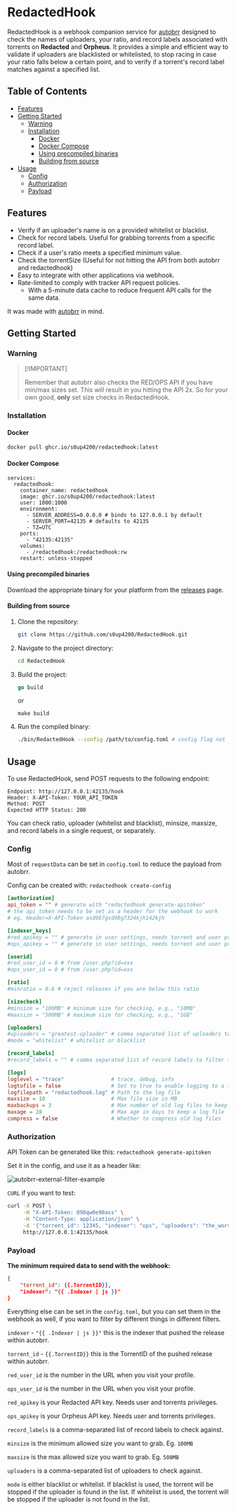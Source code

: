 # RedactedHook

RedactedHook is a webhook companion service for [autobrr](https://github.com/autobrr/autobrr) designed to check the names of uploaders, your ratio, and record labels associated with torrents on **Redacted** and **Orpheus**. It provides a simple and efficient way to validate if uploaders are blacklisted or whitelisted, to stop racing in case your ratio falls below a certain point, and to verify if a torrent's record label matches against a specified list.

## Table of Contents

- [Features](#features)
- [Getting Started](#getting-started)
  - [Warning](#warning)
  - [Installation](#installation)
    - [Docker](#docker)
    - [Docker Compose](#docker-compose)
    - [Using precompiled binaries](#using-precompiled-binaries)
    - [Building from source](#building-from-source)
- [Usage](#usage)
  - [Config](#config)
  - [Authorization](#authorization)
  - [Payload](#payload)

## Features

- Verify if an uploader's name is on a provided whitelist or blacklist.
- Check for record labels. Useful for grabbing torrents from a specific record label.
- Check if a user's ratio meets a specified minimum value.
- Check the torrentSize (Useful for not hitting the API from both autobrr and redactedhook)
- Easy to integrate with other applications via webhook.
- Rate-limited to comply with tracker API request policies.
  - With a 5-minute data cache to reduce frequent API calls for the same data.

It was made with [autobrr](https://github.com/autobrr/autobrr) in mind.

## Getting Started

### Warning

> \[!IMPORTANT]
>
> Remember that autobrr also checks the RED/OPS API if you have min/max sizes set. This will result in you hitting the API 2x.
> So for your own good, **only** set size checks in RedactedHook.

### Installation

#### Docker

```bash
docker pull ghcr.io/s0up4200/redactedhook:latest
```

#### Docker Compose

```docker
services:
  redactedhook:
    container_name: redactedhook
    image: ghcr.io/s0up4200/redactedhook:latest
    user: 1000:1000
    environment:
      - SERVER_ADDRESS=0.0.0.0 # binds to 127.0.0.1 by default
      - SERVER_PORT=42135 # defaults to 42135
      - TZ=UTC
    ports:
      - "42135:42135"
    volumes:
      - /redactedhook:/redactedhook:rw
    restart: unless-stopped
```

#### Using precompiled binaries

Download the appropriate binary for your platform from the [releases](https://github.com/s0up4200/RedactedHook/releases/latest) page.

#### Building from source

1. Clone the repository:

    ```bash
    git clone https://github.com/s0up4200/RedactedHook.git
    ```

2. Navigate to the project directory:

    ```bash
    cd RedactedHook
    ```

3. Build the project:

    ```go
    go build
    ```

    or

    ```shell
    make build
    ```

4. Run the compiled binary:

    ```bash
    ./bin/RedactedHook --config /path/to/config.toml # config flag not necessary if file is next to binary
    ```

## Usage

To use RedactedHook, send POST requests to the following endpoint:

```console
Endpoint: http://127.0.0.1:42135/hook
Header: X-API-Token: YOUR_API_TOKEN
Method: POST
Expected HTTP Status: 200
```

You can check ratio, uploader (whitelist and blacklist), minsize, maxsize, and record labels in a single request, or separately.

### Config

Most of `requestData` can be set in `config.toml` to reduce the payload from autobrr.

Config can be created with: `redactedhook create-config`

```toml
[authorization]
api_token = "" # generate with "redactedhook generate-apitoken"
# the api_token needs to be set as a header for the webhook to work
# eg. Header=X-API-Token asd987gsd98g7324kjh142kjh

[indexer_keys]
#red_apikey = "" # generate in user settings, needs torrent and user privileges
#ops_apikey = "" # generate in user settings, needs torrent and user privileges

[userid]
#red_user_id = 0 # from /user.php?id=xxx
#ops_user_id = 0 # from /user.php?id=xxx

[ratio]
#minratio = 0.6 # reject releases if you are below this ratio

[sizecheck]
#minsize = "100MB" # minimum size for checking, e.g., "10MB"
#maxsize = "500MB" # maximum size for checking, e.g., "1GB"

[uploaders]
#uploaders = "greatest-uploader" # comma separated list of uploaders to allow
#mode = "whitelist" # whitelist or blacklist

[record_labels]
#record_labels = "" # comma separated list of record labels to filter for

[logs]
loglevel = "trace"               # trace, debug, info
logtofile = false                # Set to true to enable logging to a file
logfilepath = "redactedhook.log" # Path to the log file
maxsize = 10                     # Max file size in MB
maxbackups = 3                   # Max number of old log files to keep
maxage = 28                      # Max age in days to keep a log file
compress = false                 # Whether to compress old log files
```

### Authorization

API Token can be generated like this: `redactedhook generate-apitoken`

Set it in the config, and use it as a header like:

![autobrr-external-filter-example](<.github/images/autobrr-external-filters.png>)

`CURL` if you want to test:

```bash
curl -X POST \
     -H "X-API-Token: 098qw0e98ass" \
     -H "Content-Type: application/json" \
     -d '{"torrent_id": 12345, "indexer": "ops", "uploaders": "the_worst_uploader,thebestuploader", "mode": "blacklist"}' \
     http://127.0.0.1:42135/hook
```

### Payload

**The minimum required data to send with the webhook:**

```json
{
    "torrent_id": {{.TorrentID}},
    "indexer": "{{ .Indexer | js }}"
}
```

Everything else can be set in the `config.toml`, but you can set them in the webhook as well, if you want to filter by different things in different filters.

`indexer` - `"{{ .Indexer | js }}"` this is the indexer that pushed the release within autobrr.

`torrent_id` - `{{.TorrentID}}` this is the TorrentID of the pushed release within autobrr.

`red_user_id` is the number in the URL when you visit your profile.

`ops_user_id` is the number in the URL when you visit your profile.

`red_apikey` is your Redacted API key. Needs user and torrents privileges.

`ops_apikey` is your Orpheus API key. Needs user and torrents privileges.

`record_labels` is a comma-separated list of record labels to check against.

`minsize` is the minimum allowed size you want to grab. Eg. `100MB`

`maxsize` is the max allowed size you want to grab. Eg. `500MB`

`uploaders` is a comma-separated list of uploaders to check against.

`mode` is either blacklist or whitelist. If blacklist is used, the torrent will be stopped if the uploader is found in the list. If whitelist is used, the torrent will be stopped if the uploader is not found in the list.
